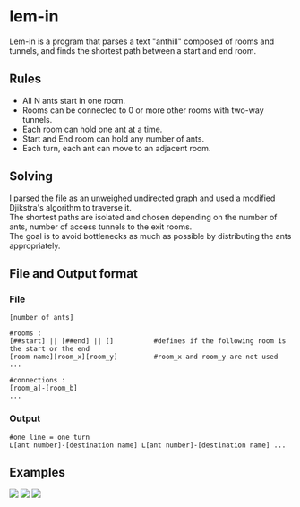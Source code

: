 # lem-in

Lem-in is a program that parses a text "anthill" composed of rooms and tunnels, and finds the shortest path between a start and end room.

## Rules

+ All N ants start in one room.
+ Rooms can be connected to 0 or more other rooms with two-way tunnels.
+ Each room can hold one ant at a time.
+ Start and End room can hold any number of ants.
+ Each turn, each ant can move to an adjacent room.

## Solving
I parsed the file as an unweighed undirected graph and used a modified Djikstra's algorithm to traverse it.  
The shortest paths are isolated and chosen depending on the number of ants, number of access tunnels to the exit rooms.  
The goal is to avoid bottlenecks as much as possible by distributing the ants appropriately.  

## File and Output format

### File

```
[number of ants]

#rooms :
[##start] || [##end] || []          #defines if the following room is the start or the end
[room name][room_x][room_y]         #room_x and room_y are not used
...

#connections :
[room_a]-[room_b]
...

```

### Output

```
#one line = one turn
L[ant number]-[destination name] L[ant number]-[destination name] ...
```

## Examples 

![](https://i.imgur.com/gQBLFpu.png)
![](https://i.imgur.com/zrEx01N.png)
![](https://i.imgur.com/tutoT4a.png)
